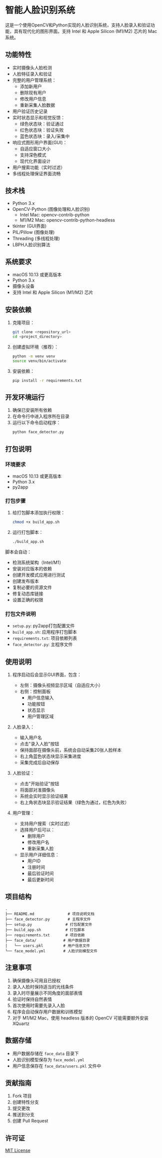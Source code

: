 # 智能人脸识别系统

这是一个使用OpenCV和Python实现的人脸识别系统，支持人脸录入和验证功能，具有现代化的图形界面。支持 Intel 和 Apple Silicon (M1/M2) 芯片的 Mac 系统。

## 功能特性

- 实时摄像头人脸检测
- 人脸特征录入和验证
- 完整的用户管理系统：
  - 添加新用户
  - 删除现有用户
  - 修改用户信息
  - 重新采集人脸数据
- 用户验证历史记录
- 实时状态显示和视觉反馈：
  - 绿色状态块：验证通过
  - 红色状态块：验证失败
  - 蓝色状态块：录入/采集中
- 响应式图形用户界面(GUI)：
  - 自适应窗口大小
  - 支持深色模式
  - 现代化界面设计
- 用户搜索功能（实时过滤）
- 多线程处理保证界面流畅

## 技术栈

- Python 3.x
- OpenCV-Python (图像处理和人脸识别)
  - Intel Mac: opencv-contrib-python
  - M1/M2 Mac: opencv-contrib-python-headless
- tkinter (GUI界面)
- PIL/Pillow (图像处理)
- Threading (多线程处理)
- LBPH人脸识别算法

## 系统要求

- macOS 10.13 或更高版本
- Python 3.x
- 摄像头设备
- 支持 Intel 和 Apple Silicon (M1/M2) 芯片

## 安装依赖

1. 克隆项目：
   ```bash
   git clone <repository_url>
   cd <project_directory>
   ```

2. 创建虚拟环境（推荐）：
   ```bash
   python -m venv venv
   source venv/bin/activate
   ```

3. 安装依赖：
   ```bash
   pip install -r requirements.txt
   ```

## 开发环境运行

1. 确保已安装所有依赖
2. 在命令行中进入程序所在目录
3. 运行以下命令启动程序：
   ```bash
   python face_detector.py
   ```

## 打包说明

### 环境要求

- macOS 10.13 或更高版本
- Python 3.x
- py2app

### 打包步骤

1. 给打包脚本添加执行权限：
   ```bash
   chmod +x build_app.sh
   ```

2. 运行打包脚本：
   ```bash
   ./build_app.sh
   ```

脚本会自动：
- 检测系统架构（Intel/M1）
- 安装对应版本的依赖
- 创建开发模式应用进行测试
- 创建发布版本
- 复制必要的资源文件
- 修复动态库链接
- 设置正确的权限

### 打包文件说明

- `setup.py`: py2app打包配置文件
- `build_app.sh`: 应用程序打包脚本
- `requirements.txt`: 项目依赖列表
- `face_detector.py`: 主程序文件

## 使用说明

1. 程序启动后会显示GUI界面，包含：
   - 左侧：摄像头视频显示区域（自适应大小）
   - 右侧：控制面板
     - 用户信息输入
     - 功能按钮
     - 状态显示
     - 用户管理区域

2. 人脸录入：
   - 输入用户名
   - 点击"录入人脸"按钮
   - 保持面部在摄像头前，系统会自动采集20张人脸样本
   - 右上角蓝色状态块显示采集进度
   - 采集完成后自动保存

3. 人脸验证：
   - 点击"开始验证"按钮
   - 将面部对准摄像头
   - 系统会实时显示验证结果
   - 右上角状态块显示验证结果（绿色为通过，红色为失败）

4. 用户管理：
   - 支持用户搜索（实时过滤）
   - 选择用户后可以：
     - 删除用户
     - 修改用户名
     - 重新采集人脸
   - 显示用户详细信息：
     - 用户ID
     - 注册时间
     - 最后验证时间
     - 最后更新时间

## 项目结构

```
.
├── README.md               # 项目说明文档
├── face_detector.py        # 主程序文件
├── setup.py               # 打包配置文件
├── build_app.sh           # 打包脚本
├── requirements.txt       # 项目依赖
├── face_data/            # 用户数据目录
│   └── users.pkl         # 用户信息文件
└── face_model.yml        # 人脸识别模型文件
```

## 注意事项

1. 确保摄像头可用且已授权
2. 录入人脸时保持适当的光线条件
3. 录入时尽量展示不同角度的面部表情
4. 验证时保持自然表情
5. 首次使用时需要先录入人脸
6. 程序会自动保存用户数据和训练模型
7. 对于 M1/M2 Mac，使用 headless 版本的 OpenCV 可能需要额外安装 XQuartz

## 数据存储

- 用户数据存储在 `face_data` 目录下
- 人脸识别模型保存为 `face_model.yml`
- 用户信息保存在 `face_data/users.pkl` 文件中

## 贡献指南

1. Fork 项目
2. 创建特性分支
3. 提交更改
4. 推送到分支
5. 创建 Pull Request

## 许可证

[MIT License](LICENSE)
